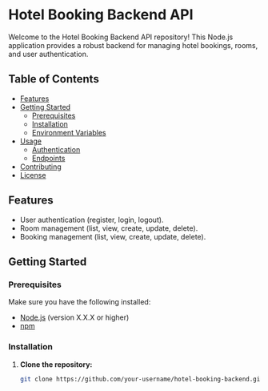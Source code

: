 # Hotel Booking Backend API

Welcome to the Hotel Booking Backend API repository! This Node.js application provides a robust backend for managing hotel bookings, rooms, and user authentication.

## Table of Contents

- [Features](#features)
- [Getting Started](#getting-started)
  - [Prerequisites](#prerequisites)
  - [Installation](#installation)
  - [Environment Variables](#environment-variables)
- [Usage](#usage)
  - [Authentication](#authentication)
  - [Endpoints](#endpoints)
- [Contributing](#contributing)
- [License](#license)

## Features

- User authentication (register, login, logout).
- Room management (list, view, create, update, delete).
- Booking management (list, view, create, update, delete).

## Getting Started

### Prerequisites

Make sure you have the following installed:

- [Node.js](https://nodejs.org/) (version X.X.X or higher)
- [npm](https://www.npmjs.com/)

### Installation

1. **Clone the repository:**

   ```bash
   git clone https://github.com/your-username/hotel-booking-backend.git
